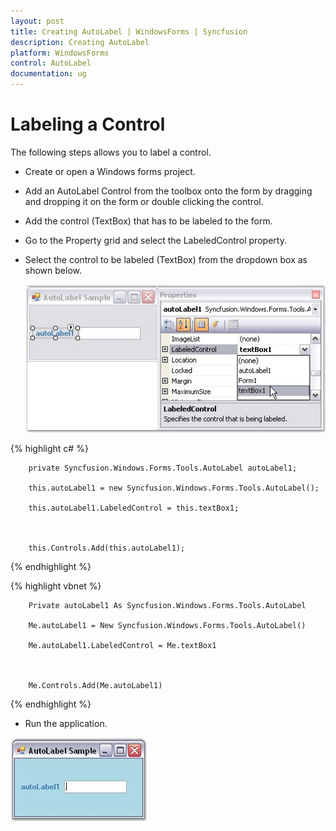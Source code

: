 ```yaml
---
layout: post
title: Creating AutoLabel | WindowsForms | Syncfusion
description: Creating AutoLabel
platform: WindowsForms
control: AutoLabel
documentation: ug
---
```



# Labeling a Control

The following steps allows you to label a control.

*  Create or open a Windows forms project.
*  Add an AutoLabel Control from the toolbox onto the form by dragging and dropping it on the form or double clicking the control.
*  Add the control (TextBox) that has to be labeled to the form.
*  Go to the Property grid and select the LabeledControl property.
*  Select the control to be labeled (TextBox) from the dropdown box as shown below.

   ![](AutoLabel-Images/Overview_img3.jpg) 



{% highlight c# %}



		private Syncfusion.Windows.Forms.Tools.AutoLabel autoLabel1;

		this.autoLabel1 = new Syncfusion.Windows.Forms.Tools.AutoLabel();

		this.autoLabel1.LabeledControl = this.textBox1;



		this.Controls.Add(this.autoLabel1);

{% endhighlight %}


{% highlight vbnet %}
   



		Private autoLabel1 As Syncfusion.Windows.Forms.Tools.AutoLabel

		Me.autoLabel1 = New Syncfusion.Windows.Forms.Tools.AutoLabel()

		Me.autoLabel1.LabeledControl = Me.textBox1



		Me.Controls.Add(Me.autoLabel1)

{% endhighlight %}


*  Run the application.

  ![](AutoLabel-Images/Overview_img4.jpg) 
